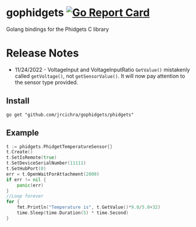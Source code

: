 # gophidgets [![Go Report Card](https://goreportcard.com/badge/github.com/jrcichra/gophidgets)](https://goreportcard.com/report/github.com/jrcichra/gophidgets)

Golang bindings for the Phidgets C library

# Release Notes

- 11/24/2022 - VoltageInput and VoltageInputRatio `GetValue()` mistakenly called `getVoltage()`, not `getSensorValue()`. It will now pay attention to the sensor type provided.

## Install

`go get "github.com/jrcichra/gophidgets/phidgets"`

## Example

```go
t := phidgets.PhidgetTemperatureSensor{}
t.Create()
t.SetIsRemote(true)
t.SetDeviceSerialNumber(11111)
t.SetHubPort(0)
err = t.OpenWaitForAttachment(2000)
if err != nil {
    panic(err)
}
//Loop forever
for {
    fmt.Println("Temperature is", t.GetValue()*9.0/5.0+32)
    time.Sleep(time.Duration(5) * time.Second)
}
```
